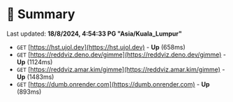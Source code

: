 # 📖 Summary
Last updated: **18/8/2024, 4:54:33 PG "Asia/Kuala_Lumpur"**

- `GET` [https://hst.ujol.dev](https://hst.ujol.dev) - **Up** (658ms)
- `GET` [https://reddviz.deno.dev/gimme](https://reddviz.deno.dev/gimme) - **Up** (1124ms)
- `GET` [https://reddviz.amar.kim/gimme](https://reddviz.amar.kim/gimme) - **Up** (1483ms)
- `GET` [https://dumb.onrender.com](https://dumb.onrender.com) - **Up** (893ms)
